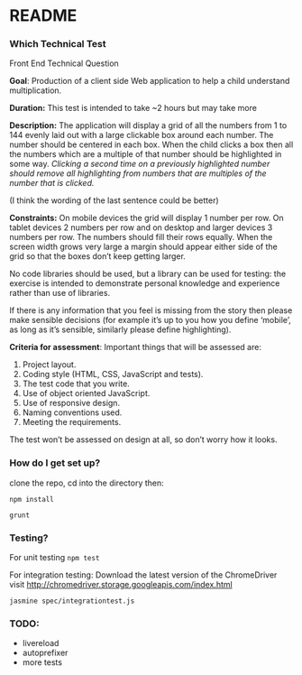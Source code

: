 # README #

### Which Technical Test ###

Front End Technical Question

**Goal**: Production of a client side Web application to help a child understand multiplication.

**Duration:** This test is intended to take ~2 hours but may take more

**Description:** The application will display a grid of all the numbers from 1 to 144 evenly laid out
with a large clickable box around each number. The number should be centered in each box.
When the child clicks a box then all the numbers which are a multiple of that number should be
highlighted in some way. *Clicking a second time on a previously highlighted number should
remove all highlighting from numbers that are multiples of the number that is clicked.*

(I think the wording of the last sentence could be better)

**Constraints:** On mobile devices the grid will display 1 number per row. On tablet devices 2
numbers per row and on desktop and larger devices 3 numbers per row. The numbers should
fill their rows equally. When the screen width grows very large a margin should appear either
side of the grid so that the boxes don’t keep getting larger.

No code libraries should be used, but a library can be used for testing: the exercise is intended
to demonstrate personal knowledge and experience rather than use of libraries.

If there is any information that you feel is missing from the story then please make sensible
decisions (for example it’s up to you how you define ‘mobile’, as long as it’s sensible, similarly
please define highlighting).

**Criteria for assessment**: Important things that will be assessed are:

1. Project layout.
2. Coding style (HTML, CSS, JavaScript and tests).
3. The test code that you write.
4. Use of object oriented JavaScript.
5. Use of responsive design.
6. Naming conventions used.
7. Meeting the requirements.

The test won’t be assessed on design at all, so don’t worry how it looks.

### How do I get set up? ###

clone the repo, cd into the directory then:

`npm install`

`grunt`

### Testing? ###

For unit testing
`npm test`

For integration testing:
Download the latest version of the ChromeDriver
visit http://chromedriver.storage.googleapis.com/index.html

`jasmine spec/integrationtest.js`

### TODO: ###
* livereload
* autoprefixer
* more tests

